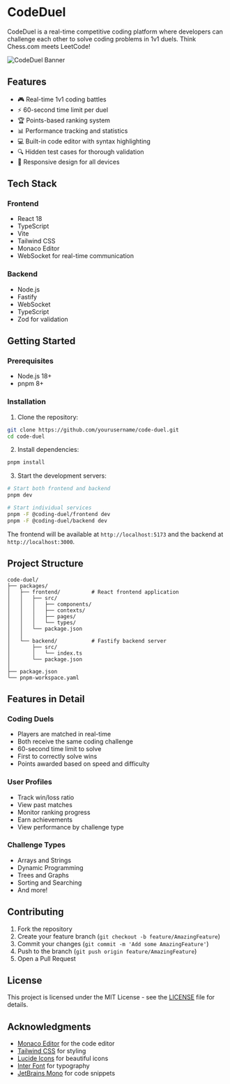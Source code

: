 # CodeDuel

CodeDuel is a real-time competitive coding platform where developers can challenge each other to solve coding problems in 1v1 duels. Think Chess.com meets LeetCode!

![CodeDuel Banner](https://images.pexels.com/photos/7988079/pexels-photo-7988079.jpeg?auto=compress&cs=tinysrgb&w=1260&h=750&dpr=2)

## Features

- 🎮 Real-time 1v1 coding battles
- ⚡ 60-second time limit per duel
- 🏆 Points-based ranking system
- 📊 Performance tracking and statistics
- 💻 Built-in code editor with syntax highlighting
- 🔍 Hidden test cases for thorough validation
- 📱 Responsive design for all devices

## Tech Stack

### Frontend
- React 18
- TypeScript
- Vite
- Tailwind CSS
- Monaco Editor
- WebSocket for real-time communication

### Backend
- Node.js
- Fastify
- WebSocket
- TypeScript
- Zod for validation

## Getting Started

### Prerequisites

- Node.js 18+
- pnpm 8+

### Installation

1. Clone the repository:
```bash
git clone https://github.com/yourusername/code-duel.git
cd code-duel
```

2. Install dependencies:
```bash
pnpm install
```

3. Start the development servers:
```bash
# Start both frontend and backend
pnpm dev

# Start individual services
pnpm -F @coding-duel/frontend dev
pnpm -F @coding-duel/backend dev
```

The frontend will be available at `http://localhost:5173` and the backend at `http://localhost:3000`.

## Project Structure

```
code-duel/
├── packages/
│   ├── frontend/          # React frontend application
│   │   ├── src/
│   │   │   ├── components/
│   │   │   ├── contexts/
│   │   │   ├── pages/
│   │   │   └── types/
│   │   └── package.json
│   │
│   └── backend/           # Fastify backend server
│       ├── src/
│       │   └── index.ts
│       └── package.json
│
├── package.json
└── pnpm-workspace.yaml
```

## Features in Detail

### Coding Duels
- Players are matched in real-time
- Both receive the same coding challenge
- 60-second time limit to solve
- First to correctly solve wins
- Points awarded based on speed and difficulty

### User Profiles
- Track win/loss ratio
- View past matches
- Monitor ranking progress
- Earn achievements
- View performance by challenge type

### Challenge Types
- Arrays and Strings
- Dynamic Programming
- Trees and Graphs
- Sorting and Searching
- And more!

## Contributing

1. Fork the repository
2. Create your feature branch (`git checkout -b feature/AmazingFeature`)
3. Commit your changes (`git commit -m 'Add some AmazingFeature'`)
4. Push to the branch (`git push origin feature/AmazingFeature`)
5. Open a Pull Request

## License

This project is licensed under the MIT License - see the [LICENSE](LICENSE) file for details.

## Acknowledgments

- [Monaco Editor](https://microsoft.github.io/monaco-editor/) for the code editor
- [Tailwind CSS](https://tailwindcss.com/) for styling
- [Lucide Icons](https://lucide.dev/) for beautiful icons
- [Inter Font](https://rsms.me/inter/) for typography
- [JetBrains Mono](https://www.jetbrains.com/lp/mono/) for code snippets